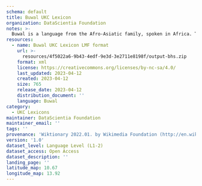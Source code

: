 ```yaml
---
schema: default
title: Buwal UKC Lexicon
organization: DataScientia Foundation
notes: >-
  Buwal is a language from the Afro-Asiatic family, spoken in Africa. The UKC Lexicon of Buwal is represented as a lexico-semantic network. It consists of words, word senses, synsets, as well as sense-level and synset-level relationships.
resources:
  - name: Buwal UKC Lexicon LMF format
    url: >-
      resources/4f5022a6-9b43-4edf-9e3d-3e2711e8198f/output-bhs.zip
    format: xml
    license: https://creativecommons.org/licenses/by-nc-sa/4.0/
    last_updated: 2023-04-12
    created: 2023-04-12
    size: 765
    release_date: 2023-04-12
    distribution_document: ''
    language: Buwal
category:
  - UKC Lexicons
maintainer: DataScientia Foundation
maintainer_email: ''
tags: ''
provenance: 'Wiktionary 2022.01. by Wikimedia Foundation (http://en.wiktionary.org); Princeton WordNet 2.1 by Princeton University (https://wordnet.princeton.edu)'
version: '1.0'
dataset_level: Language Level (L1-2)
dataset_access: Open Access
dataset_description: ''
landing_page: ''
latitude_map: 10.67
longitude_map: 13.92
---
```

